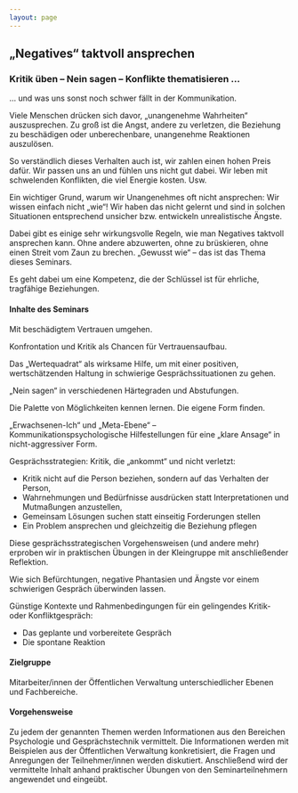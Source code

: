 ```yaml
---
layout: page
---
```


## „Negatives“ taktvoll ansprechen

### Kritik üben – Nein sagen – Konflikte thematisieren …

… und was uns sonst noch schwer fällt in der Kommunikation.

Viele Menschen drücken sich davor, „unangenehme Wahrheiten“ auszusprechen. Zu groß ist die Angst, andere zu verletzen, die Beziehung zu beschädigen oder unberechenbare, unangenehme Reaktionen auszulösen.

So verständlich dieses Verhalten auch ist, wir zahlen einen hohen Preis dafür. Wir passen uns an und fühlen uns nicht gut dabei. Wir leben mit schwelenden Konflikten, die viel Energie kosten. Usw.

Ein wichtiger Grund, warum wir Unangenehmes oft nicht ansprechen: Wir wissen einfach nicht „wie“! Wir haben das nicht gelernt und sind in solchen Situationen entsprechend unsicher bzw. entwickeln unrealistische Ängste.

Dabei gibt es einige sehr wirkungsvolle Regeln, wie man Negatives taktvoll ansprechen kann. Ohne andere abzuwerten, ohne zu brüskieren, ohne einen Streit vom Zaun zu brechen. „Gewusst wie“ – das ist das Thema dieses Seminars.

Es geht dabei um eine Kompetenz, die der Schlüssel ist für ehrliche, tragfähige Beziehungen.

#### Inhalte des Seminars

Mit beschädigtem Vertrauen umgehen.

Konfrontation und Kritik als Chancen für Vertrauensaufbau.

Das „Wertequadrat“ als wirksame Hilfe, um mit einer positiven, wertschätzenden Haltung in schwierige Gesprächssituationen zu gehen.

„Nein sagen“ in verschiedenen Härtegraden und Abstufungen.

Die Palette von Möglichkeiten kennen lernen. Die eigene Form finden.

„Erwachsenen-Ich“ und „Meta-Ebene“ – <br>
Kommunikationspsychologische Hilfestellungen für eine „klare Ansage“ in nicht-aggressiver Form.

Gesprächsstrategien: Kritik, die „ankommt“ und nicht verletzt:
- Kritik nicht auf die Person beziehen, sondern auf das Verhalten der Person,
- Wahrnehmungen und Bedürfnisse ausdrücken statt Interpretationen und Mutmaßungen anzustellen,
- Gemeinsam Lösungen suchen statt einseitig Forderungen stellen
- Ein Problem ansprechen und gleichzeitig die Beziehung pflegen

Diese gesprächsstrategischen Vorgehensweisen (und andere mehr) erproben wir in praktischen Übungen in der Kleingruppe mit anschließender Reflektion.

Wie sich Befürchtungen, negative Phantasien und Ängste vor einem schwierigen Gespräch überwinden lassen.

Günstige Kontexte und Rahmenbedingungen für ein gelingendes Kritik- oder Konfliktgespräch:
- Das geplante und vorbereitete Gespräch
- Die spontane Reaktion

#### Zielgruppe

Mitarbeiter/innen der Öffentlichen Verwaltung unterschiedlicher Ebenen und Fachbereiche.

#### Vorgehensweise

Zu jedem der genannten Themen werden Informationen aus den Bereichen Psychologie und Gesprächstechnik vermittelt. Die Informationen werden mit Beispielen aus der Öffentlichen Verwaltung konkretisiert, die Fragen und Anregungen der Teilnehmer/innen werden diskutiert. Anschließend wird der vermittelte Inhalt anhand praktischer Übungen von den Seminarteilnehmern angewendet und eingeübt. 
